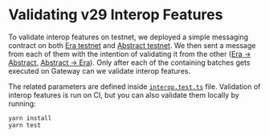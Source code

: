 # Validating v29 Interop Features

To validate interop features on testnet, we deployed a simple messaging contract on both [Era testnet](https://sepolia.explorer.zksync.io/address/0xaf1E4adf15767F0C556BD414628Ff22f08cf8C68#contract#contract-info) and [Abstract testnet](https://explorer.testnet.abs.xyz/address/0xaf1E4adf15767F0C556BD414628Ff22f08cf8C68#contract#contract-info). We then sent a message from each of them with the intention of validating it from the other ([Era -> Abstract](https://sepolia.explorer.zksync.io/tx/0x600c0495531b763a95892aa8df5183f582309944aebc55cebfb182df54a51041#overview), [Abstract -> Era](https://explorer.testnet.abs.xyz/tx/0x221a31b4ad823b61b2f07f61c725c7eeea728c25030bab6a38809de362ba488e#overview)). Only after each of the containing batches gets executed on Gateway can we validate interop features. 

The related parameters are defined inside [`interop.test.ts`](./test/interop.test.ts) file. Validation of interop features is run on CI, but you can also validate them locally by running:

```shell
yarn install
yarn test
```
